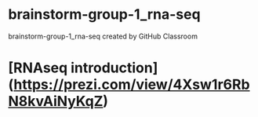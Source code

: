 # brainstorm-group-1_rna-seq
brainstorm-group-1_rna-seq created by GitHub Classroom

# [RNAseq introduction] (https://prezi.com/view/4Xsw1r6RbN8kvAiNyKqZ)

